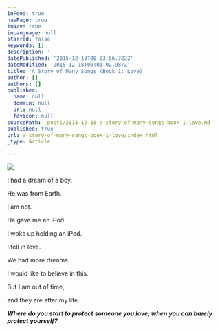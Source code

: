 ```yaml
---
inFeed: true
hasPage: true
inNav: true
inLanguage: null
starred: false
keywords: []
description: ''
datePublished: '2015-12-18T00:03:56.322Z'
dateModified: '2015-12-18T00:01:02.987Z'
title: 'A Story of Many Songs (Book 1: Love)'
author: []
authors: []
publisher:
  name: null
  domain: null
  url: null
  favicon: null
sourcePath: _posts/2015-12-18-a-story-of-many-songs-book-1-love.md
published: true
url: a-story-of-many-songs-book-1-love/index.html
_type: Article

---
```

![](https://the-grid-user-content.s3-us-west-2.amazonaws.com/3422686f-df7d-430e-8b70-741e0b63b52e.JPG)

I had a dream of a boy.

He was from Earth.

I am not.

He gave me an iPod.

I woke up holding an iPod.

I fell in love.

We had more dreams.

I would like to believe in this.

But I am out of time,

and they are after my life.

_**Where do you start to protect someone you love, when you can barely protect yourself?**_